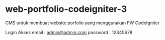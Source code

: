 # web-portfolio-codeigniter-3

CMS untuk membuat website porfolio yang menggunakan FW CodeIgniter

Login Akses
email : admin@admin.com
password : 12345678

